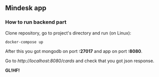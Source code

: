 ## Mindesk app

### How to run backend part

Clone repository, go to project's directory and run (on Linux):
```
docker-compose up
```

After this you got mongodb on port **:27017** and app on port **:8080**.

Go to *http://localhost:8080/cards* and check that you got json response.

**GL!HF!**